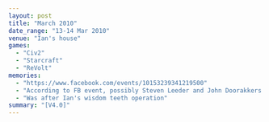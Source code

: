 ```yaml
---
layout: post
title: "March 2010"
date_range: "13-14 Mar 2010"
venue: "Ian's house"
games:
  - "Civ2"
  - "Starcraft"
  - "ReVolt"
memories:
  - "https://www.facebook.com/events/10153239341219500"
  - "According to FB event, possibly Steven Leeder and John Doorakkers!"
  - "Was after Ian's wisdom teeth operation"
summary: "[V4.0]"
---
```


